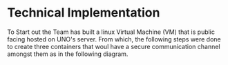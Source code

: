 # Technical Implementation

To Start out the Team has built a linux Virtual Machine (VM) that is public facing hosted on UNO's server. From which, the following steps were done to create three containers that woul have a secure communication channel amongst them as in the following diagram. 

